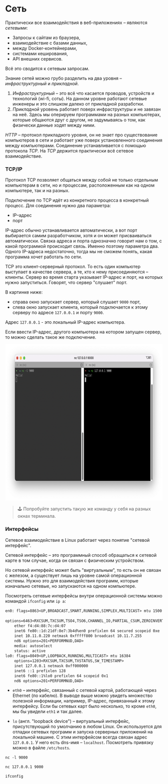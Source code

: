 # Сеть

Практически все взаимодействия в веб-приложениях – являются _сетевыми_:

- Запросы к сайтам из браузера,
- взаимодействие с базами данных,
- между Docker-контейнерами,
- системами кеширования,
- API внешних сервисов.

Всё это сводится к сетевым запросам.

Знание сетей можно грубо разделить на два уровня – _инфраструктурный_ и _прикладной_.

1. _Инфраструктурный_ – это всё что касается проводов, устройств и технологий (wi-fi, соты). На данном уровне работают сетевые инженеры и это слишком далеко от прикладной разработки.
2. _Прикладной_ уровень работает поверх инфраструктуры и не завязан на неё. Здесь мы оперируем программами на разных компьютерах, которые общаются друг с другом, не задумываясь о том, как физически данные ходят между ними.

_HTTP_ – протокол прикладного уровня, он не знает про существование компьютеров в сети и работает уже поверх установленного соединения между компьютерами. Соединение устанавливается с помощью протокола _TCP_. На _TCP_ держится практически всё сетевое взаимодействие.

### TCP/IP

Протокол TCP позволяет общаться между собой не только отдельным компьютерам в сети, но и процессам, расположенным как на одном компьютере, так и на разных.

Подключение по TCP идёт из конкретного процесса в конкретный процесс. Для соединения нужно два параметра:

- IP–адрес
- порт

IP-адрес обычно устанавливается автоматически, а вот порт выбирается самим разработчиком, хотя и он может присваиваться автоматически. Связка адреса и порта однозначно говорит нам о том, с какой программой происходит связь. Именно поэтому параметра два. Одного IP-адреса недостаточно, тогда мы не сможем понять, какая программа хочет работать по сети.

TCP это клиент-серверный протокол. То есть один компьютер выступает в качестве сервера, а те, кто к нему присоединяются – клиенты. Сервер во время старта указывает IP-адрес и порт, на которых нужно запуститься. Говорят, что сервер "слушает" порт.

В картинке ниже:

- справа окно запускает сервер, который слушает `9000` порт,
- слева окно запускает клиента, который подключается к этому серверу по адресе `127.0.0.1` и порту `9000`.

Адрес `127.0.0.1` - это локальный IP-адрес компьютера.

Если ввести IP-адрес, другого компьютера на котором запущен сервер, то можно сделать такое же подключение.

<img src="nc.png" alt="nc" height="500"/>

> 🕹 Попробуйте запустить такую же команду у себя на разных окнах терминала.

### Интерфейсы

Сетевое взаимодействие в Linux работает через понятие "сетевой интерфейс".

Сетевой интерфейс – это программный способ обращаться к сетевой карте в том случае, когда он связан с физическим устройством.

Но сетевой интерфейс может быть "виртуальным", то есть он не связан с железом, а существует лишь на уровне самой операционной системы. Нужно это для взаимодействия программ, которые изначально сетевые, но запускаются на одном компьютере.

Посмотреть сетевые интерфейсы внутри операционной системы можно командой `ifconfig` или `ip a`:

```
en0: flags=8863<UP,BROADCAST,SMART,RUNNING,SIMPLEX,MULTICAST> mtu 1500
	options=6463<RXCSUM,TXCSUM,TSO4,TSO6,CHANNEL_IO,PARTIAL_CSUM,ZEROINVERT_CSUM>
	ether f4:d4:88:7c:d4:07
	inet6 fe80::1d:21df:8e7:3b4d%en0 prefixlen 64 secured scopeid 0xe
	inet 10.11.0.220 netmask 0xfffff800 broadcast 10.11.7.255
	nd6 options=201<PERFORMNUD,DAD>
	media: autoselect
	status: active
lo0: flags=8049<UP,LOOPBACK,RUNNING,MULTICAST> mtu 16384
	options=1203<RXCSUM,TXCSUM,TXSTATUS,SW_TIMESTAMP>
	inet 127.0.0.1 netmask 0xff000000
	inet6 ::1 prefixlen 128
	inet6 fe80::1%lo0 prefixlen 64 scopeid 0x1
	nd6 options=201<PERFORMNUD,DAD>
```

- `eth0` – интерфейс, связанный с сетевой картой, работающей через Ethernet (по кабелю). В выводе выше можно увидеть множество полезной информации, например, IP-адрес, привязанный к этому интерфейсу. Если бы сетевых карт было несколько, то кроме `eth0`, мы бы увидели `eth1` и так далее.

- `lo` (англ. "loopback device") – виртуальный интерфейс, присутствующий по умолчанию в любом Linux. Он используется для отладки сетевых программ и запуска серверных приложений на локальной машине. С этим интерфейсом всегда связан адрес `127.0.0.1`. У него есть dns-имя – `localhost`. Посмотреть привязку можно в файле `/etc/hosts`.

```
nc -l 9000
```
```
nc 127.0.0.1 9000
```
```
ifconfig
```